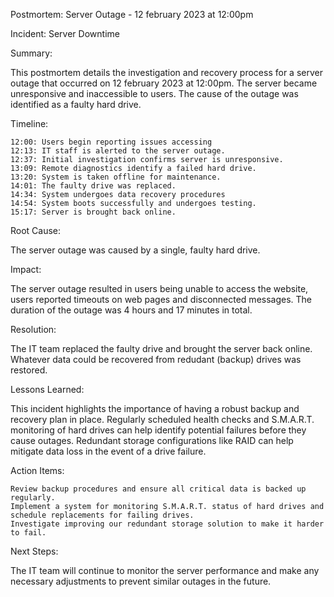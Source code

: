 Postmortem: Server Outage - 12 february 2023 at 12:00pm

Incident: Server Downtime

Summary:

This postmortem details the investigation and recovery process for a server outage that occurred on 12 february 2023 at 12:00pm. The server  became unresponsive and inaccessible to users.  The cause of the outage was identified as a faulty hard drive.

Timeline:

	12:00: Users begin reporting issues accessing 
	12:13: IT staff is alerted to the server outage.
	12:37: Initial investigation confirms server is unresponsive.
	13:09: Remote diagnostics identify a failed hard drive.
	13:20: System is taken offline for maintenance.
	14:01: The faulty drive was replaced.
	14:34: System undergoes data recovery procedures
	14:54: System boots successfully and undergoes testing.
	15:17: Server is brought back online.

Root Cause:

The server outage was caused by a single, faulty hard drive.

Impact:

The server outage resulted in users being unable to access the website, users reported timeouts on web pages and disconnected messages. The duration of the outage was 4 hours and 17 minutes in total.

Resolution:

The IT team replaced the faulty drive and brought the server back online. Whatever data could be recovered from redudant (backup) drives was restored.

Lessons Learned:

This incident highlights the importance of having a robust backup and recovery plan in place.
Regularly scheduled health checks and S.M.A.R.T. monitoring of hard drives can help identify potential failures before they cause outages. Redundant storage configurations like RAID can help mitigate data loss in the event of a drive failure.

Action Items:

	Review backup procedures and ensure all critical data is backed up regularly.
	Implement a system for monitoring S.M.A.R.T. status of hard drives and schedule replacements for failing drives.
	Investigate improving our redundant storage solution to make it harder to fail.

Next Steps:

The IT team will continue to monitor the server performance and make any necessary adjustments to prevent similar outages in the future.
